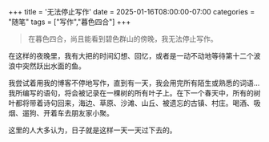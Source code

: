 +++
title = '无法停止写作'
date = 2025-01-16T08:00:00-07:00
categories = "随笔"
tags = ["写作","暮色四合"]
+++
> 在暮色四合，尚且能看到碧色群山的傍晚，我无法停止写作。

在这样的夜晚里，我有大把的时间幻想、回忆，或者是一动不动地等待第十二个波浪中突然跃出水面的鱼。

我尝试着用我的博客不停地写作，直到有一天，我会用完所有陌生或熟悉的词语...我所编写的语句，将会被记录在一棵树的所有叶子上。在下一个春天中，所有的树叶都将带着诗句回来，海边、草原、沙滩、山丘、被遗忘的古镇、村庄。喝酒、吸烟、遛狗、开着车去朋友家小聚。

这里的人大多认为，日子就是这样一天一天过下去的。
